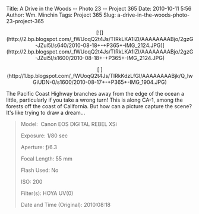 Title: A Drive in the Woods -- Photo 23 -- Project 365
Date: 2010-10-11 5:56
Author: Wm. Minchin
Tags: Project 365
Slug: a-drive-in-the-woods-photo-23-project-365

<div class="separator" style="clear: both; text-align: center;">

<p>
[![](http://2.bp.blogspot.com/_fWUoqQ2t4Js/TIRkLKA1IZI/AAAAAAAABjo/2gzG-JZul5I/s640/2010-08-18+-+P365+-IMG_2124.JPG)](http://2.bp.blogspot.com/_fWUoqQ2t4Js/TIRkLKA1IZI/AAAAAAAABjo/2gzG-JZul5I/s1600/2010-08-18+-+P365+-IMG_2124.JPG)

</div>

<div class="separator" style="clear: both; text-align: center;">

<p>
[
](http://1.bp.blogspot.com/_fWUoqQ2t4Js/TIRkKdzLfGI/AAAAAAAABjk/Q_IwGiUDN-0/s1600/2010-08-17+-+P365+-IMG_1904.JPG)

</div>

The Pacific Coast Highway branches away from the edge of the ocean a
little, particularly if you take a wrong turn! This is along CA-1, among
the forests off the coast of California. But how can a picture capture
the scene? It's like trying to draw a dream...

> 
> <span style="color: #666666;">Model: </span> Canon EOS DIGITAL REBEL
> XSi
>
> <!-- <span style="color: #666666;">Lens ID:&nbsp;</span> EF-S18-55mm f/3.5-5.6 IS<br /> -->
>
> <span style="color: #666666;">Exposure: </span>1/80 sec
>
> <span style="color: #666666;">Aperture: </span>ƒ/6.3
>
> <span style="color: #666666;">Focal Length: </span>55 mm
>
> <span style="color: #666666;">Flash Used: </span>No
>
> <span style="color: #666666;">ISO: </span>200
>
> <span style="color: #666666;">Filter(s): </span>HOYA UV(0)
>
> <span style="color: #666666;">Date and Time
> (Original): </span>2010:08:18 <!-- 10:28 -->
>
> <p>

